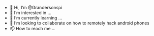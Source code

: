- 👋 Hi, I’m @Grandersonspi
- 👀 I’m interested in ...
- 🌱 I’m currently learning ...
- 💞️ I’m looking to collaborate on how to remotely hack android phones
- 📫 How to reach me ...

<!---
Grandersonspi/Grandersonspi is a ✨ special ✨ repository because its `README.md` (this file) appears on your GitHub profile.
You can click the Preview link to take a look at your changes.
--->
